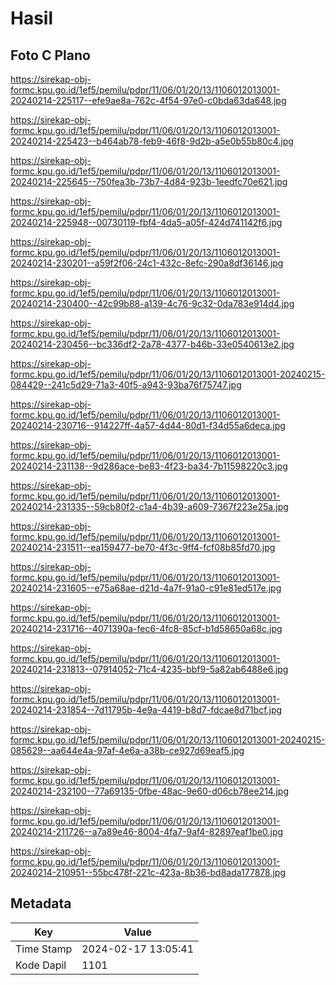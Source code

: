 # Hasil

## Foto C Plano

https://sirekap-obj-formc.kpu.go.id/1ef5/pemilu/pdpr/11/06/01/20/13/1106012013001-20240214-225117--efe9ae8a-762c-4f54-97e0-c0bda63da648.jpg

https://sirekap-obj-formc.kpu.go.id/1ef5/pemilu/pdpr/11/06/01/20/13/1106012013001-20240214-225423--b464ab78-feb9-46f8-9d2b-a5e0b55b80c4.jpg

https://sirekap-obj-formc.kpu.go.id/1ef5/pemilu/pdpr/11/06/01/20/13/1106012013001-20240214-225645--750fea3b-73b7-4d84-923b-1eedfc70e621.jpg

https://sirekap-obj-formc.kpu.go.id/1ef5/pemilu/pdpr/11/06/01/20/13/1106012013001-20240214-225948--00730119-fbf4-4da5-a05f-424d741142f6.jpg

https://sirekap-obj-formc.kpu.go.id/1ef5/pemilu/pdpr/11/06/01/20/13/1106012013001-20240214-230201--a59f2f06-24c1-432c-8efc-290a8df36146.jpg

https://sirekap-obj-formc.kpu.go.id/1ef5/pemilu/pdpr/11/06/01/20/13/1106012013001-20240214-230400--42c99b88-a139-4c76-9c32-0da783e914d4.jpg

https://sirekap-obj-formc.kpu.go.id/1ef5/pemilu/pdpr/11/06/01/20/13/1106012013001-20240214-230456--bc336df2-2a78-4377-b46b-33e0540613e2.jpg

https://sirekap-obj-formc.kpu.go.id/1ef5/pemilu/pdpr/11/06/01/20/13/1106012013001-20240215-084429--241c5d29-71a3-40f5-a943-93ba76f75747.jpg

https://sirekap-obj-formc.kpu.go.id/1ef5/pemilu/pdpr/11/06/01/20/13/1106012013001-20240214-230716--914227ff-4a57-4d44-80d1-f34d55a6deca.jpg

https://sirekap-obj-formc.kpu.go.id/1ef5/pemilu/pdpr/11/06/01/20/13/1106012013001-20240214-231138--9d286ace-be83-4f23-ba34-7b11598220c3.jpg

https://sirekap-obj-formc.kpu.go.id/1ef5/pemilu/pdpr/11/06/01/20/13/1106012013001-20240214-231335--59cb80f2-c1a4-4b39-a609-7367f223e25a.jpg

https://sirekap-obj-formc.kpu.go.id/1ef5/pemilu/pdpr/11/06/01/20/13/1106012013001-20240214-231511--ea159477-be70-4f3c-9ff4-fcf08b85fd70.jpg

https://sirekap-obj-formc.kpu.go.id/1ef5/pemilu/pdpr/11/06/01/20/13/1106012013001-20240214-231605--e75a68ae-d21d-4a7f-91a0-c91e81ed517e.jpg

https://sirekap-obj-formc.kpu.go.id/1ef5/pemilu/pdpr/11/06/01/20/13/1106012013001-20240214-231716--4071390a-fec6-4fc8-85cf-b1d58650a68c.jpg

https://sirekap-obj-formc.kpu.go.id/1ef5/pemilu/pdpr/11/06/01/20/13/1106012013001-20240214-231813--07914052-71c4-4235-bbf9-5a82ab6488e6.jpg

https://sirekap-obj-formc.kpu.go.id/1ef5/pemilu/pdpr/11/06/01/20/13/1106012013001-20240214-231854--7d11795b-4e9a-4419-b8d7-fdcae8d71bcf.jpg

https://sirekap-obj-formc.kpu.go.id/1ef5/pemilu/pdpr/11/06/01/20/13/1106012013001-20240215-085629--aa644e4a-97af-4e6a-a38b-ce927d69eaf5.jpg

https://sirekap-obj-formc.kpu.go.id/1ef5/pemilu/pdpr/11/06/01/20/13/1106012013001-20240214-232100--77a69135-0fbe-48ac-9e60-d06cb78ee214.jpg

https://sirekap-obj-formc.kpu.go.id/1ef5/pemilu/pdpr/11/06/01/20/13/1106012013001-20240214-211726--a7a89e46-8004-4fa7-9af4-82897eaf1be0.jpg

https://sirekap-obj-formc.kpu.go.id/1ef5/pemilu/pdpr/11/06/01/20/13/1106012013001-20240214-210951--55bc478f-221c-423a-8b36-bd8ada177878.jpg


## Metadata

| Key        | Value               |
| ---------- | ------------------- |
| Time Stamp | 2024-02-17 13:05:41 |
| Kode Dapil | 1101                |



